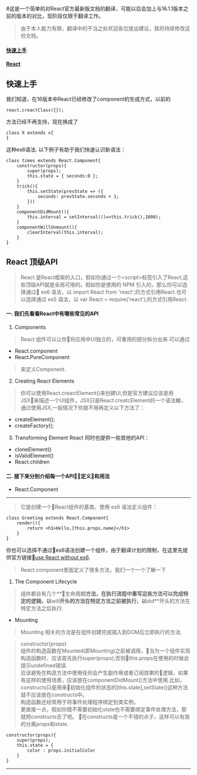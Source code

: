 #这是一个简单的对React官方最新版文档的翻译，可能以后会加上与16.1.1版本之前的版本的对比，现阶段仅限于翻译工作。

>由于本人能力有限，翻译中的不当之处欢迎各位提出建议，我将持续修改这份文档。

#### [快速上手](#fasler)

#### [React](#reactElement)

<span id="fasler"></span>

## 快速上手

我们知道，在16版本中React已经修改了component的生成方式，以前的
```
react.creactClass({});
```
方法已经不再支持，现在换成了
```
class X extends x{
}
```
这种es6语法.
以下例子有助于我们快速认识新语法：
```
class times extends React.Component{
    constructor(props){
        super(props);
        this.state = { seconds:0 };
    }
    trick(){
        this.setState(prevState => ({
            seconds: prevState.seconds + 1;
        }))
    }
    componentDidMount(){
        this.interval = setInterval(()=>this.trick(),1000);
    }
    componentWillUnmount(){
        clearInterval(this.interval);
    }
}   
```
<span id="reactElement"></span>

## React 顶级API
> React 是React框架的入口，假如你通过一个\<script>标签引入了React,这些顶级API就是全局可用的。假如你是使用的 NPM 引入的，那么你可以选择通过 es6 语法，以 import React from 'react';的方式引用React.也可以选择通过 es5 语法，以 var React = require('react');的方式引用React.
#### 一. 我们先看看React中有哪些常见的API
1. Components
> React 组件可以让你将应用中UI独立的，可重用的部分拆分出来.可以通过
- React.component
- React.PureComponent
> 来定义Component.

2. Creating React Elements
> 你可以使用React.creactElement()来创建UI,但是官方建议应该是用JSX来描述一个UI组件，JSX只是React.creatcElement的一个语法糖，通过使用JSX,一般情况下你就不用再定义以下方法了：
- createElement();
- createFactory();

3. Transforming Element
React 同时也提供一些其他的API：
- cloneElement()
- isValidElement()
- React.children

#### 二. 接下来分别介绍每一个API定义和用法
- React.Component

----------
> 它是创建一个React组件的基类。使用 es6 语法定义组件：
```
class Greeting extends React.Component{
    render(){
        return <h1>Hello,{this.props.name}</h1>
    }
}
```
你也可以选择不通过es6语法创建一个组件，由于翻译计划的限制，在这里先提供官方链接[use React without es6](https://reactjs.org/docs/react-without-es6.html).

> React.component里面定义了很多方法，我们一个一个了解一下

1. The Component Lifecycle

> 组件都会有几个**生命周期**方法，在执行流程中重写这些方法可以完成特定的逻辑，以**will**开头的方法在特定方法之前被执行，以**did**开头的方法在特定方法之后执行.
- Mounting

> Mounting 相关的方法是在组件创建完成插入到DOM后立即执行的方法.

>constructor(props)\
组件的构造函数在Mounted(即Mounting)之前被调用，当为一个组件实现构造函数时，应该首先执行super(props);否则this.props在使用的时候会提示undefined错误.\
应该避免在构造方法中使用任何会产生副作用或者订阅效果的逻辑，如果有这样的使用场景，应该放在componentDidMount()方法中使用.比如，constructs只是用来初始化组件的状态的[this.state],setState()这种方法就不应该放在constructs中。\
构造函数还经常用于将事件处理程序绑定到类实例。\
更直接一点，假如你既不需要初始化state也不需要绑定事件处理方法，那就把constructs去了吧。
在constructs是一个不错的点子，这样可以有效的分离props和state.
```
constructor(props){
    super(props);
    this.state = {
        color : props.initialColor
    }
}
```
----------------